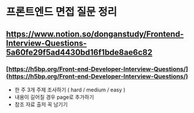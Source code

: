 # 프론트엔드 면접 질문 정리

## https://www.notion.so/donganstudy/Frontend-Interview-Questions-5a60fe29f5ad4430bd16f1bde8ae6c82

### [https://h5bp.org/Front-end-Developer-Interview-Questions/](https://h5bp.org/Front-end-Developer-Interview-Questions/)

- 한 주 3개 주제 조사하기 ( hard / medium / easy )
- 내용이 길어질 경우 page로 추가하기
- 참조 자료 출저 꼭 남기기
